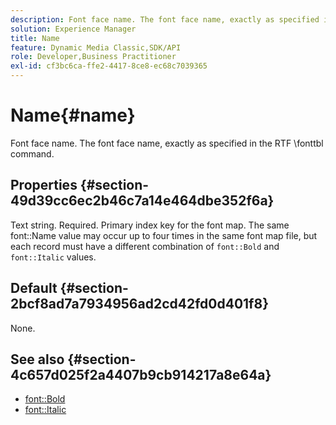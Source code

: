 ```yaml
---
description: Font face name. The font face name, exactly as specified in the RTF \fonttbl command.
solution: Experience Manager
title: Name
feature: Dynamic Media Classic,SDK/API
role: Developer,Business Practitioner
exl-id: cf3bc6ca-ffe2-4417-8ce8-ec68c7039365
---
```

# Name{#name}

Font face name. The font face name, exactly as specified in the RTF \fonttbl command.

## Properties {#section-49d39cc6ec2b46c7a14e464dbe352f6a}

Text string. Required. Primary index key for the font map. The same font::Name value may occur up to four times in the same font map file, but each record must have a different combination of `font::Bold` and `font::Italic` values.

## Default {#section-2bcf8ad7a7934956ad2cd42fd0d401f8}

None.

## See also {#section-4c657d025f2a4407b9cb914217a8e64a}

* [font::Bold](r-bold-font.md#reference_F7B017EF67574A29ABFC3954AB64159C)
* [font::Italic](r-italic-font.md#reference_DC04A532B34A41AF81B0B9644ACFAAD6)
